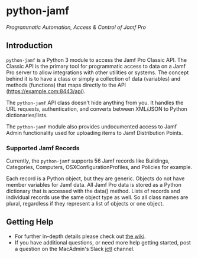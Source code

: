 # python-jamf
_Programmatic Automation, Access & Control of Jamf Pro_

## Introduction

`python-jamf` is a Python 3 module to access the Jamf Pro Classic API. The Classic API is the primary tool for programmatic access to data on a Jamf Pro server to allow integrations with other utilities or systems. The concept behind it is to have a class or simply a collection of data (variables) and methods (functions) that maps directly to the API (https://example.com:8443/api).

The `python-jamf` API class doesn't hide anything from you. It handles the URL requests, authentication, and converts between XML/JSON to Python dictionaries/lists.

The `python-jamf` module also provides undocumented access to Jamf Admin functionality used for uploading items to Jamf Distribution Points.

### Supported Jamf Records

Currently, the `python-jamf` supports 56 Jamf records like Buildings, Categories, Computers, OSXConfigurationProfiles, and Policies for example.

Each record is a Python object, but they are generic. Objects do not have member variables for Jamf data. All Jamf Pro data is stored as a Python dictionary that is accessed with the data() method. Lists of records and individual records use the same object type as well. So all class names are plural, regardless if they represent a list of objects or one object.

## Getting Help

 - For further in-depth details please check out [the wiki](https://github.com/univ-of-utah-marriott-library-apple/python-jamf/wiki).
 - If you have additional questions, or need more help getting started, post a question on the MacAdmin's Slack [jctl](https://macadmins.slack.com/archives/C01C8KVV2UD) channel.
